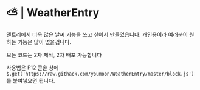 ⛅ | WeatherEntry
=============
엔트리에서 더욱 많은 날씨 기능을 쓰고 싶어서 만들었습니다.
개인용이라 여러분이 원하는 기능은 많이 없을겁니다.

모든 코드는 2차 제작, 2차 배포 가능합니다

사용법은 F12 콘솔 창에 `$.get('https://raw.githack.com/youmoon/WeatherEntry/master/block.js')`를 붙여넣으면 됩니다.
